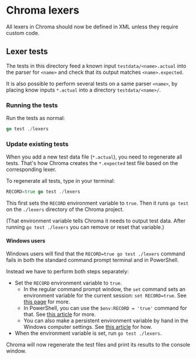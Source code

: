 # Chroma lexers

All lexers in Chroma should now be defined in XML unless they require custom code.

## Lexer tests

The tests in this directory feed a known input `testdata/<name>.actual` into the parser for `<name>` and check
that its output matches `<name>.expected`.

It is also possible to perform several tests on a same parser `<name>`, by placing know inputs `*.actual` into a
directory `testdata/<name>/`.

### Running the tests

Run the tests as normal:
```go
go test ./lexers
```

### Update existing tests

When you add a new test data file (`*.actual`), you need to regenerate all tests. That's how Chroma creates the `*.expected` test file based on the corresponding lexer.

To regenerate all tests, type in your terminal:

```go
RECORD=true go test ./lexers
```

This first sets the `RECORD` environment variable to `true`. Then it runs `go test` on the `./lexers` directory of the Chroma project.

(That environment variable tells Chroma it needs to output test data. After running `go test ./lexers` you can remove or reset that variable.)

#### Windows users

Windows users will find that the `RECORD=true go test ./lexers` command fails in both the standard command prompt terminal and in PowerShell.

Instead we have to perform both steps separately:

- Set the `RECORD` environment variable to `true`.
	+ In the regular command prompt window, the `set` command sets an environment variable for the current session: `set RECORD=true`. See [this page](https://superuser.com/questions/212150/how-to-set-env-variable-in-windows-cmd-line) for more.
	+ In PowerShell, you can use the `$env:RECORD = 'true'` command for that. See [this article](https://mcpmag.com/articles/2019/03/28/environment-variables-in-powershell.aspx) for more.
	+ You can also make a persistent environment variable by hand in the Windows computer settings. See [this article](https://www.computerhope.com/issues/ch000549.htm) for how.
- When the environment variable is set, run `go test ./lexers`.

Chroma will now regenerate the test files and print its results to the console window.
